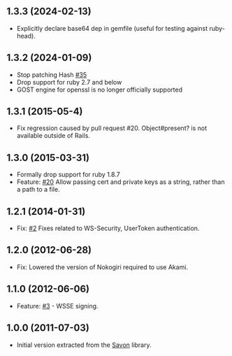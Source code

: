 ## 1.3.3 (2024-02-13)

* Explicitly declare base64 dep in gemfile (useful for testing against ruby-head).

## 1.3.2 (2024-01-09)

* Stop patching Hash [#35](https://github.com/savonrb/akami/pull/35)
* Drop support for ruby 2.7 and below
* GOST engine for openssl is no longer officially supported

## 1.3.1 (2015-05-4)

* Fix regression caused by pull request #20. Object#present? is not available outside of Rails.

## 1.3.0 (2015-03-31)

* Formally drop support for ruby 1.8.7
* Feature: [#20](https://github.com/savonrb/akami/pull/20) Allow passing cert and private keys as a string, rather than a path to a file.

## 1.2.1 (2014-01-31)
* Fix: [#2](https://github.com/savonrb/akami/pull/2) Fixes related to WS-Security,
  UserToken authentication.

## 1.2.0 (2012-06-28)

* Fix: Lowered the version of Nokogiri required to use Akami.

## 1.1.0 (2012-06-06)

* Feature: [#3](https://github.com/savonrb/akami/pull/3) - WSSE signing.

## 1.0.0 (2011-07-03)

* Initial version extracted from the [Savon](http://rubygems.org/gems/savon) library.
